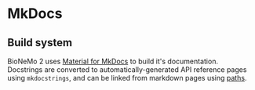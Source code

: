 # MkDocs

## Build system

BioNeMo 2 uses [Material for MkDocs](https://squidfunk.github.io/mkdocs-material/) to build it's documentation.
Docstrings are converted to automatically-generated API reference pages using `mkdocstrings`, and can be linked from
markdown pages using [paths](https://mkdocstrings.github.io/usage/).
